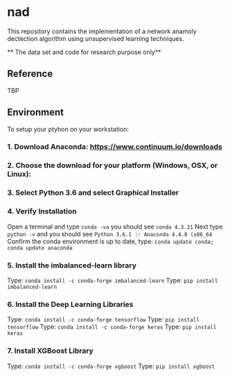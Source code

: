 # nad

This repository contains the implementation of a network anamoly dectection algorithm using unsupervised learning techniques.  

** The data set and code for research purpose only**

## Reference
TBP

## Environment
To setup your ptyhon on your workstation:

### 1. Download Anaconda: https://www.continuum.io/downloads
### 2. Choose the download for your platform (Windows, OSX, or Linux):
### 3. Select Python 3.6 and select Graphical Installer
### 4. Verify Installation
Open a terminal and type ```conda -va``` you should see ```conda 4.3.21```
Next type ```python -v``` and you should see ```Python 3.6.1 :: Anaconda 4.4.0 (x86_64```
Confirm the conda environment is up to date, type: ```conda update conda; conda update anaconda```
### 5. Install the imbalanced-learn library
Type: ```conda install -c conda-forge imbalanced-learn```
Type: ```pip install imbalanced-learn```
### 6. Install the Deep Learning Libraries
Type: ```conda install -c conda-forge tensorflow```
Type: ```pip install tensorflow```
Type: ```conda install -c conda-forge keras```
Type: ```pip install keras```
### 7. Install XGBoost Library
Type: ```conda install -c conda-forge xgboost```
Type: ```pip install xgboost```
